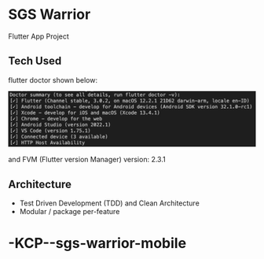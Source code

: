 # SGS Warrior

Flutter App Project

## Tech Used

flutter doctor shown below:

![flutter_doctor](f-doctor.jpeg)

and FVM (Flutter version Manager) version: 2.3.1

## Architecture

- Test Driven Development (TDD) and Clean Architecture
- Modular / package per-feature

# -KCP--sgs-warrior-mobile
